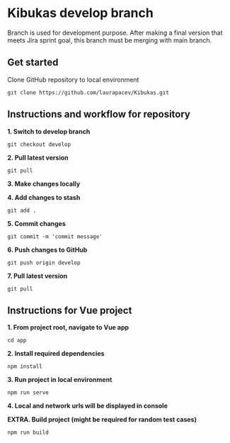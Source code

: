 # Kibukas develop branch
Branch is used for development purpose. After making a final version that meets Jira sprint goal, this branch must be merging with main branch.

## Get started
Clone GitHub repository to local environment
```
git clone https://github.com/laurapacev/Kibukas.git
```

## Instructions and workflow for repository
**1. Switch to develop branch**
```
git checkout develop
```

**2. Pull latest version**
```
git pull
```

**3. Make changes locally**

**4. Add changes to stash**
```
git add .
```

**5. Commit changes**
```
git commit -m 'commit message'
```

**6. Push changes to GitHub**
```
git push origin develop
```

**7. Pull latest version**
```
git pull
```

## Instructions for Vue project
**1. From project root, navigate to Vue app**
```
cd app
```

**2. Install required dependencies**
```
npm install
```

**3. Run project in local environment**
```
npm run serve
```

**4. Local and network urls will be displayed in console**

**EXTRA. Build project (might be required for random test cases)**
```
npm run build
```
